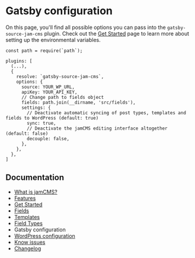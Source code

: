 # Gatsby configuration

On this page, you'll find all possible options you can pass into the `gatsby-source-jam-cms` plugin.
Check out the [Get Started](https://github.com/robinzimmer1989/jam-cms/blob/master/docs/get-started.md) page to learn more about setting up the environmental variables.

```
const path = require(`path`);

plugins: [
  (...),
  {
    resolve: `gatsby-source-jam-cms`,
    options: {
      source: YOUR_WP_URL,
      apiKey: YOUR_API_KEY,
      // Change path to fields object
      fields: path.join(__dirname, 'src/fields'),
      settings: {
        // Deactivate automatic syncing of post types, templates and fields to WordPress (default: true)
        sync: true,
        // Deactivate the jamCMS editing interface altogether (default: false)
        decouple: false,
      },
    },
  },
]
```

## Documentation

- [What is jamCMS?](https://github.com/robinzimmer1989/jam-cms/blob/master/docs/what-is-jam-cms.md)
- [Features](https://github.com/robinzimmer1989/jam-cms/blob/master/docs/features.md)
- [Get Started](https://github.com/robinzimmer1989/jam-cms/blob/master/docs/get-started.md)
- [Fields](https://github.com/robinzimmer1989/jam-cms/blob/master/docs/fields.md)
- [Templates](https://github.com/robinzimmer1989/jam-cms/blob/master/docs/templates.md)
- [Field Types](https://github.com/robinzimmer1989/jam-cms/blob/master/docs/field-types.md)
- Gatsby configuration
- [WordPress configuration](https://github.com/robinzimmer1989/jam-cms/blob/master/docs/wordpress-config.md)
- [Know issues](https://github.com/robinzimmer1989/jam-cms/blob/master/docs/known-issues.md)
- [Changelog](https://github.com/robinzimmer1989/jam-cms/blob/master/docs/changelog.md)
